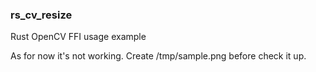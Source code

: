### rs_cv_resize
Rust OpenCV FFI usage example

As for now it's not working. Create /tmp/sample.png before check it up.
